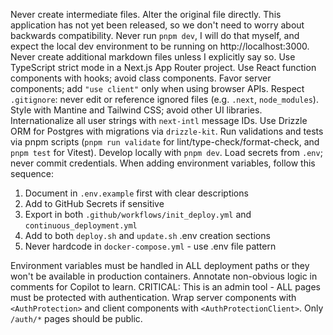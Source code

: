 Never create intermediate files. Alter the original file directly.
This application has not yet been released, so we don't need to worry about backwards compatibility.
Never run `pnpm dev`, I will do that myself, and expect the local dev environment to be running on http://localhost:3000.
Never create additional markdown files unless I explicitly say so.
Use TypeScript strict mode in a Next.js App Router project.
Use React function components with hooks; avoid class components.
Favor server components; add `"use client"` only when using browser APIs.
Respect `.gitignore`: never edit or reference ignored files (e.g. `.next`, `node_modules`).
Style with Mantine and Tailwind CSS; avoid other UI libraries.
Internationalize all user strings with `next-intl` message IDs.
Use Drizzle ORM for Postgres with migrations via `drizzle-kit`.
Run validations and tests via pnpm scripts (`pnpm run validate` for lint/type-check/format-check, and `pnpm test` for Vitest).
Develop locally with `pnpm dev`.
Load secrets from `.env`; never commit credentials.
When adding environment variables, follow this sequence:

1. Document in `.env.example` first with clear descriptions
2. Add to GitHub Secrets if sensitive
3. Export in both `.github/workflows/init_deploy.yml` and `continuous_deployment.yml`
4. Add to both `deploy.sh` and `update.sh` .env creation sections
5. Never hardcode in `docker-compose.yml` - use .env file pattern

Environment variables must be handled in ALL deployment paths or they won't be available in production containers.
Annotate non-obvious logic in comments for Copilot to learn.
CRITICAL: This is an admin tool - ALL pages must be protected with authentication. Wrap server components with `<AuthProtection>` and client components with `<AuthProtectionClient>`. Only `/auth/*` pages should be public.
